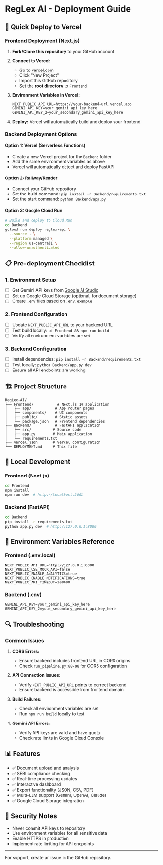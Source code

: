 # RegLex AI - Deployment Guide

## 🚀 Quick Deploy to Vercel

### Frontend Deployment (Next.js)

1. **Fork/Clone this repository** to your GitHub account
2. **Connect to Vercel:**
   - Go to [vercel.com](https://vercel.com)
   - Click "New Project"
   - Import this GitHub repository
   - Set the **root directory** to `Frontend`

3. **Environment Variables in Vercel:**
   ```
   NEXT_PUBLIC_API_URL=https://your-backend-url.vercel.app
   GEMINI_API_KEY=your_gemini_api_key_here
   GEMINI_API_KEY_2=your_secondary_gemini_api_key_here
   ```

4. **Deploy:** Vercel will automatically build and deploy your frontend

### Backend Deployment Options

#### Option 1: Vercel (Serverless Functions)
- Create a new Vercel project for the `Backend` folder
- Add the same environment variables as above
- Vercel will automatically detect and deploy FastAPI

#### Option 2: Railway/Render
- Connect your GitHub repository
- Set the build command: `pip install -r Backend/requirements.txt`
- Set the start command: `python Backend/app.py`

#### Option 3: Google Cloud Run
```bash
# Build and deploy to Cloud Run
cd Backend
gcloud run deploy reglex-api \
  --source . \
  --platform managed \
  --region us-central1 \
  --allow-unauthenticated
```

## 📋 Pre-deployment Checklist

### 1. Environment Setup
- [ ] Get Gemini API keys from [Google AI Studio](https://makersuite.google.com/app/apikey)
- [ ] Set up Google Cloud Storage (optional, for document storage)
- [ ] Create `.env` files based on `.env.example`

### 2. Frontend Configuration
- [ ] Update `NEXT_PUBLIC_API_URL` to your backend URL
- [ ] Test build locally: `cd Frontend && npm run build`
- [ ] Verify all environment variables are set

### 3. Backend Configuration
- [ ] Install dependencies: `pip install -r Backend/requirements.txt`
- [ ] Test locally: `python Backend/app.py dev`
- [ ] Ensure all API endpoints are working

## 🏗️ Project Structure

```
RegLex-AI/
├── Frontend/           # Next.js 14 application
│   ├── app/           # App router pages
│   ├── components/    # UI components
│   ├── public/        # Static assets
│   └── package.json   # Frontend dependencies
├── Backend/           # FastAPI application
│   ├── src/          # Source code
│   ├── app.py        # Main application
│   └── requirements.txt
├── vercel.json       # Vercel configuration
└── DEPLOYMENT.md     # This file
```

## 🔧 Local Development

### Frontend (Next.js)
```bash
cd Frontend
npm install
npm run dev  # http://localhost:3001
```

### Backend (FastAPI)
```bash
cd Backend
pip install -r requirements.txt
python app.py dev  # http://127.0.0.1:8000
```

## 📝 Environment Variables Reference

### Frontend (.env.local)
```env
NEXT_PUBLIC_API_URL=http://127.0.0.1:8000
NEXT_PUBLIC_USE_MOCK_API=false
NEXT_PUBLIC_ENABLE_ANALYTICS=true
NEXT_PUBLIC_ENABLE_NOTIFICATIONS=true
NEXT_PUBLIC_API_TIMEOUT=300000
```

### Backend (.env)
```env
GEMINI_API_KEY=your_gemini_api_key_here
GEMINI_API_KEY_2=your_secondary_gemini_api_key_here
```

## 🔍 Troubleshooting

### Common Issues

1. **CORS Errors:**
   - Ensure backend includes frontend URL in CORS origins
   - Check `run_pipeline.py:88-98` for CORS configuration

2. **API Connection Issues:**
   - Verify `NEXT_PUBLIC_API_URL` points to correct backend
   - Ensure backend is accessible from frontend domain

3. **Build Failures:**
   - Check all environment variables are set
   - Run `npm run build` locally to test

4. **Gemini API Errors:**
   - Verify API keys are valid and have quota
   - Check rate limits in Google Cloud Console

## 📊 Features

- ✅ Document upload and analysis
- ✅ SEBI compliance checking
- ✅ Real-time processing updates
- ✅ Interactive dashboard
- ✅ Export functionality (JSON, CSV, PDF)
- ✅ Multi-LLM support (Gemini, OpenAI, Claude)
- ✅ Google Cloud Storage integration

## 🔐 Security Notes

- Never commit API keys to repository
- Use environment variables for all sensitive data
- Enable HTTPS in production
- Implement rate limiting for API endpoints

---

For support, create an issue in the GitHub repository.